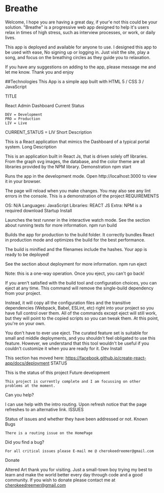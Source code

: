 # Breathe
Welcome, I hope you are having a great day, if your'e not this could be your solution. 
"Breathe" is a progressive web app designed to help it's users relax in times of high stress, such as interview processes, or work, or daily lives. 
  
This app is deployed and available for anyone to use. 
I designed this app to be used with ease, No signing up or logging in. 
Just visit the site, play a song, and focus on the breathing circles as they guide you to relaxation. 

If you have any suggestions on adding to the app, please message me and let me know. Thank you and enjoy


##Technologies
This App is a simple app built with HTML 5 / CSS 3 / JavaScript

TITLE

React Admin Dashboard
Current Status

    DEV = Development
    PRO = Production
    LIV = Live

CURRENT_STATUS = LIV
Short Description

This is a React application that mimics the Dashboard of a typical portal system.
Long Description

This is an application built in React Js, that is driven solely off libraries. From the graph svg images, the database, and the color theme are all libraries provided by the NPM library.
Demonstration
npm start

Runs the app in the development mode.
Open http://localhost:3000 to view it in your browser.

The page will reload when you make changes.
You may also see any lint errors in the console. This is a demonstration of the project
REQUIREMENTS

OS: N/A Languages: JavaScript Libraries: REACT JS Extra: NPM is a required download
Startup Install

Launches the test runner in the interactive watch mode.
See the section about running tests for more information.
npm run build

Builds the app for production to the build folder.
It correctly bundles React in production mode and optimizes the build for the best performance.

The build is minified and the filenames include the hashes.
Your app is ready to be deployed!

See the section about deployment for more information.
npm run eject

Note: this is a one-way operation. Once you eject, you can't go back!

If you aren't satisfied with the build tool and configuration choices, you can eject at any time. This command will remove the single-build dependency from your project.

Instead, it will copy all the configuration files and the transitive dependencies (Webpack, Babel, ESLint, etc) right into your project so you have full control over them. All of the commands except eject will still work, but they will point to the copied scripts so you can tweak them. At this point, you're on your own.

You don't have to ever use eject. The curated feature set is suitable for small and middle deployments, and you shouldn't feel obligated to use this feature. However, we understand that this tool wouldn't be useful if you couldn't customize it when you are ready for it.
Dev Install

This section has moved here: https://facebook.github.io/create-react-app/docs/deployment
STATUS

This is the status of this project
Future development

    This project is currently complete and I am focussing on other problems at the moment.

Can you help?

I can use help with the intro routing. Upon refresh notice that the page refreshes to an alternative link.
ISSUES

Status of issues and whether they have been addressed or not.
Known Bugs

    There is a routing issue on the HomePage

Did you find a bug?

    For all critical issues please E-mail me @ cherokeedreemer@gmail.com

Donate

Altered Art thank you for visiting. Just a small-town boy trying my best to learn and make the world better every day through code and a good community. If you wish to donate please contact me at cherokeedreemer@gmail.com
